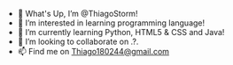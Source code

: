 - 👋 What's Up, I’m @ThiagoStorm!
- 👀 I’m interested in learning programming language!
- 🌱 I’m currently learning Python, HTML5 & CSS and Java!
- 💞️ I’m looking to collaborate on .?.
- 📫 Find me on Thiago180244@gmail.com

<!---
ThiagoStorm/ThiagoStorm is a ✨ special ✨ repository because its `README.md` (this file) appears on your GitHub profile.
You can click the Preview link to take a look at your changes.
--->
